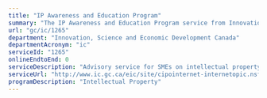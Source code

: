 ```yaml
---
title: "IP Awareness and Education Program"
summary: "The IP Awareness and Education Program service from Innovation, Science and Economic Development Canada is not available end-to-end online, according to the GC Service Inventory."
url: "gc/ic/1265"
department: "Innovation, Science and Economic Development Canada"
departmentAcronym: "ic"
serviceId: "1265"
onlineEndtoEnd: 0
serviceDescription: "Advisory service for SMEs on intellectual property broadly, and its use and integration into business planning activities."
serviceUrl: "http://www.ic.gc.ca/eic/site/cipointernet-internetopic.nsf/eng/wr04014.html"
programDescription: "Intellectual Property"
---
```

